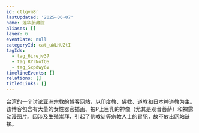 ```yaml
---
id: ctlgvm8r
lastUpdated: '2025-06-07'
name: 莲华胎藏院
aliases: []
layer: 6
eventDate: null
categoryId: cat_uWLHUZtI
tagIds:
  - tag_6irejv37
  - tag_RYrNofQS
  - tag_Sxpdwy6V
timelineEvents: []
relations: []
titledLinks: []
---
```

台湾的一个讨论亚洲宗教的博客网站，以印度教、佛教、道教和日本神道教为主。该博客包含有大量的女性器官插画、被P上巨乳的神像（尤其是观音菩萨）和裸露动漫图片。因涉及生殖崇拜，引起了佛教徒等宗教人士的冒犯，故不放出网站链接。
